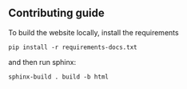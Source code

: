 Contributing guide
------------------

To build the website locally, install the requirements

    pip install -r requirements-docs.txt

and then run sphinx:

    sphinx-build . build -b html
